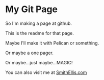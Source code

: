 My Git Page
======

So I'm making a page at github.

This is the readme for that page.

Maybe I'll make it with Pelican or something.

Or maybe a one pager.

Or maybe...just maybe...MAGIC!

You can also visit me at [SmithEllis.com](smithellis.com)

